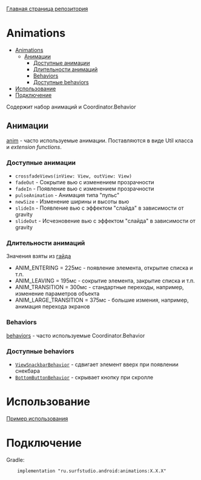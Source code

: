 [Главная страница репозитория](/docs/main.md)

# Animations

- [Animations](#animations)
    - [Анимации](#анимации)
      - [Доступные анимации](#доступные-анимации)
      - [Длительности анимаций](#длительности-анимаций)
      - [Behaviors](#behaviors)
      - [Доступные behaviors](#доступные-behaviors)
- [Использование](#использование)
- [Подключение](#подключение)

Содержит набор анимаций и Coordinator.Behavior

## Анимации
[anim][anim] - часто используемые анимации. Поставляются в виде Util класса
и *extension functions*.

### Доступные анимации
* `crossfadeViews(inView: View, outView: View)`
* `fadeOut` -  Сокрытие вью с изменением прозрачности
* `fadeIn` -  Появление вью с изменением прозрачности
* `pulseAnimation` - Анимация типа "пульс"
* `newSize` - Изменение ширины и высоты вью
* `slideIn` - Появление вью с эффектом "слайда" в зависимости от gravity
* `slideOut` - Исчезновение вью с эффектом "слайда" в зависимости от gravity

### Длительности анимаций
Значения взяты из [гайда](https://material.io/guidelines/motion/duration-easing.html#duration-easing-dynamic-durations)
* ANIM_ENTERING = 225мс - появление элемента, открытие списка и т.п.
* ANIM_LEAVING = 195мс - сокрытие элемента, закрытие списка и т.п.
* ANIM_TRANSITION = 300мс - стандартные переходы, например, изменение параметров
объекта
* ANIM_LARGE_TRANSITION = 375мс - большие измения, например, анимация перехода
экранов
 
### Behaviors
[behaviors][behaviors] - часто используемые Coordinator.Behavior

### Доступные behaviors
* [`ViewSnackbarBehavior`][vsb] - сдвигает элемент вверх при появлении снекбара
* [`BottomButtonBehavior`][bbb] - скрывает кнопку при скролле

# Использование
[Пример использования](../analytics/sample)

# Подключение
Gradle:
```
    implementation "ru.surfstudio.android:animations:X.X.X"
```


[anim]: lib-animations/src/main/java/ru/surfstudio/android/animations/anim
[behaviors]: lib-animations/src/main/java/ru/surfstudio/android/animations/behaviors
[vsb]: lib-animations/src/main/java/ru/surfstudio/android/animations/behaviors/ViewSnackbarBehavior.kt
[bbb]: lib-animations/src/main/java/ru/surfstudio/android/animations/behaviors/BottomButtonBehavior.kt

